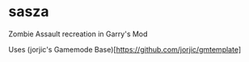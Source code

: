 # sasza
Zombie Assault recreation in Garry's Mod

Uses (jorjic's Gamemode Base)[https://github.com/jorjic/gmtemplate]
